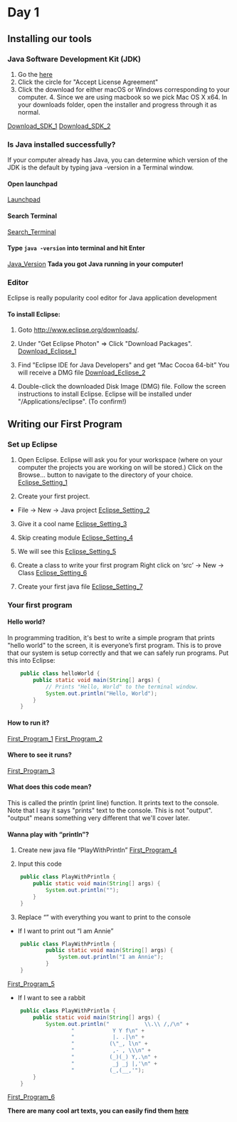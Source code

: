# Day 1

## Installing our tools
### Java Software Development Kit (JDK)
1. Go the [here](http://www.oracle.com/technetwork/java/javase/downloads/jdk9-downloads-3848520.html)
2. Click the circle for "Accept License Agreement"
3. Click the download for either macOS or Windows corresponding to your computer. 4. Since we are using macbook so we pick Mac OS X x64.
In your downloads folder, open the installer and progress through it as normal. 

[Download_SDK_1](images/Download_SDK_1.png)
[Download_SDK_2](images/Download_SDK_2.png)
    
### Is Java installed successfully?
If your computer already has Java, you can determine which version of the JDK is the default by typing java -version in a Terminal window.
#### Open launchpad
[Launchpad](images/Launchpad.png)

#### Search Terminal 
[Search_Terminal](images/Search_Terminal.png)

#### Type `java -version` into terminal and hit Enter
[Java_Version](images/Java_Version.png)
**Tada you got Java running in your computer!**

### Editor 
Eclipse is really popularity cool editor for Java application development
#### To install Eclipse:
1. Goto http://www.eclipse.org/downloads/. 

2. Under "Get Eclipse Photon" ⇒ Click "Download Packages". 
[Download_Eclipse_1](images/Download_Eclipse_1.png)

3. Find "Eclipse IDE for Java Developers" and get “Mac Cocoa 64-bit”
You will receive a DMG file
[Download_Eclipse_2](images/Download_Eclipse_2.png)
4. Double-click the downloaded Disk Image (DMG) file. Follow the screen instructions to install Eclipse. Eclipse will be installed under "/Applications/eclipse". (To confirm!)


## Writing our First Program
### Set up Eclipse
1. Open Eclipse. 
Eclipse will ask you for your workspace (where on your computer the projects you are working on will be stored.) Click on the Browse... button to navigate to the directory of your choice.
[Eclipse_Setting_1](images/Eclipse_Setting_1.png)

2. Create your first project.
* File -> New -> Java project
[Eclipse_Setting_2](images/Eclipse_Setting_2.png)

3. Give it a cool name
[Eclipse_Setting_3](images/Eclipse_Setting_3.png)

4. Skip creating module
[Eclipse_Setting_4](images/Eclipse_Setting_4.png)

5. We will see this
[Eclipse_Setting_5](images/Eclipse_Setting_5.png)

6. Create a class to write your first program
Right click on ‘src’ -> New -> Class
[Eclipse_Setting_6](images/Eclipse_Setting_6.png)

7. Create your first java file
[Eclipse_Setting_7](images/Eclipse_Setting_7.png)

### Your first program

#### Hello world? 
In programming tradition, it's best to write a simple program that prints "hello world" to the screen, it is everyone’s first program. This is to prove that our system is setup correctly and that we can safely run programs. Put this into Eclipse:
```Java
    public class helloWorld {
        public static void main(String[] args) {
            // Prints "Hello, World" to the terminal window.
            System.out.println("Hello, World");
        }
    }
```

#### How to run it?
[First_Program_1](images/First_Program_1.png)
[First_Program_2](images/First_Program_2.png)

#### Where to see it runs?
[First_Program_3](images/First_Program_3.png)

#### What does this code mean?
This is called the println (print line) function. It prints text to the console. Note that I say it says "prints" text to the console. This is not "output". "output" means something very different that we'll cover later.
    
#### Wanna play with “println”?
1. Create new java file “PlayWithPrintln”
[First_Program_4](images/First_Program_4.png)

2. Input this code
```Java
    public class PlayWithPrintln {
        public static void main(String[] args) {
            System.out.println("");
        }
    } 
```
3. Replace “” with everything you want to print to the console

* If I want to print out “I am Annie”
```Java
    public class PlayWithPrintln {
            public static void main(String[] args) {
                System.out.println("I am Annie");
            }
    }
```
[First_Program_5](images/First_Program_5.png)

* If I want to see a rabbit

```Java
    public class PlayWithPrintln {
        public static void main(String[] args) {
            System.out.println("           \\.\\ /,/\n" +
                    "            Y Y f\n" +
                    "            |. .|\n" +
                    "           (\"_, l\n" +
                    "            ,- , \\\n" +
                    "           (_)(_) Y,.\n" +
                    "            _j _j |,'\n" +
                    "           (_,(__,'");
        }
    }
```
[First_Program_6](images/First_Program_6.png)


**There are many cool art texts, you can easily find them [here](https://asciiart.website//index.php?art=animals/rabbits)**


